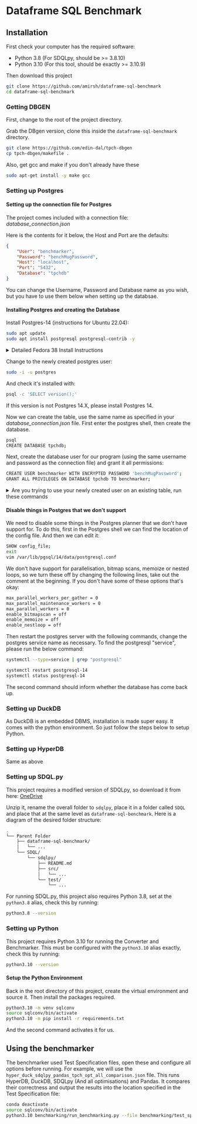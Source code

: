 # Dataframe SQL Benchmark

## Installation

First check your computer has the required software:
- Python 3.8 (For SDQLpy, should be >= 3.8.10)
- Python 3.10 (For this tool, should be exactly >= 3.10.9)

Then download this project

```bash
git clone https://github.com/amirsh/dataframe-sql-benchmark
cd dataframe-sql-benchmark
```

### Getting DBGEN

First, change to the root of the project directory.

Grab the DBgen version, clone this inside the `dataframe-sql-benchmark` directory.

```bash
git clone https://github.com/edin-dal/tpch-dbgen
cp tpch-dbgen/makefile .
```

Also, get gcc and make if you don't already have these

```bash
sudo apt-get install -y make gcc
```

### Setting up Postgres

#### Setting up the connection file for Postgres

The project comes included with a connection file: _database\_connection.json_

Here is the contents for it below, the Host and Port are the defaults:

```json
{
    "User": "benchmarker",
    "Password": "benchMugPassword",
    "Host": "localhost",
    "Port": "5432",
    "Database": "tpchdb"
}
```

You can change the Username, Password and Database name as you wish, but you have to use them below when setting up the databsae.

#### Installing Postgres and creating the Database

Install Postgres-14 (instructions for Ubuntu 22.04):

```bash
sudo apt update
sudo apt install postgresql postgresql-contrib -y
```

<details>
<summary>Detailed Fedora 38 Install Instructions</summary>
<br>
First, add the PostgreSQL Yum Repository to your Fedora system by running the below command:

```bash
sudo dnf -y install https://download.postgresql.org/pub/repos/yum/reporpms/F-38-x86_64/pgdg-fedora-repo-latest.noarch.rpm
```

Next, install the PostgreSQL-14 Client and Server:

```bash
sudo dnf module reset postgresql -y
sudo dnf install vim postgresql14-server postgresql14
```

Then, initialize the DBMS and start the Database service:
```bash
sudo /usr/pgsql-14/bin/postgresql-14-setup initdb
sudo systemctl enable --now postgresql-14
```

And to double check everything is working, check the service status to confirm the Database came up:
```bash
systemctl status postgresql-14
```
</details>

Change to the newly created postgres user:

```bash
sudo -i -u postgres
```

And check it's installed with:

```bash
psql -c 'SELECT version();'
```

If this version is not Postgres 14.X, please install Postgres 14.

Now we can create the table, use the same name as specified in your _database\_connection.json_ file. First enter the postgres shell, then create the database.

```bash
psql
CREATE DATABASE tpchdb;
```

Next, create the database user for our program (using the same username and password as the connection file) and grant it all permissions:

```bash
CREATE USER benchmarker WITH ENCRYPTED PASSWORD 'benchMugPassword';
GRANT ALL PRIVILEGES ON DATABASE tpchdb TO benchmarker;
```

<details>
<summary>Are you trying to use your newly created user on an existing table, run these commands</summary>


Assuming your user is: _benchmarker_.

```bash
GRANT ALL PRIVILEGES ON ALL TABLES IN SCHEMA public TO benchmarker;
GRANT ALL PRIVILEGES ON ALL SEQUENCES IN SCHEMA public TO benchmarker;


ALTER DEFAULT PRIVILEGES FOR USER benchmarker IN SCHEMA public GRANT SELECT, INSERT, UPDATE, DELETE ON TABLES TO benchmarker;
```
</details>

#### Disable things in Postgres that we don't support

We need to disable some things in the Postgres planner that we don't have support for. To do this, first in the Postgres shell we can find the location of the config file. And then we can edit it:
```bash
SHOW config_file;
exit
vim /var/lib/pgsql/14/data/postgresql.conf
```

We don't have support for parallelisation, bitmap scans, memoize or nested loops, so we turn these off by changing the following lines, take out the comment at the beginning. If you don't have some of these options that's okay:

```bash
max_parallel_workers_per_gather = 0
max_parallel_maintenance_workers = 0
max_parallel_workers = 0
enable_bitmapscan = off
enable_memoize = off
enable_nestloop = off
```

Then restart the postgres server with the following commands, change the postgres service name as necessary. To find the postgresql "service", please run the below command:

```bash
systemctl --type=service | grep "postgresql"
```

```bash
systemctl restart postgresql-14
systemctl status postgresql-14
```

The second command should inform whether the database has come back up.

### Setting up DuckDB

As DuckDB is an embedded DBMS, installation is made super easy. It comes with the python environment. So just follow the steps below to setup Python.

### Setting up HyperDB

Same as above

### Setting up SDQL.py

This project requires a modified version of SDQLpy, so download it from here: [OneDrive](https://uoe-my.sharepoint.com/:u:/g/personal/s1925856_ed_ac_uk/EdsZ-90C_wpNkxkZramNvW8BINuHX8i0W11y1DyknW3TKA?e=73PjAt)

Unzip it, rename the overall folder to `sdqlpy`, place it in a folder called `SDQL` and place that at the same level as `dataframe-sql-benchmark`. Here is a diagram of the desired folder structure:

```bash
.
└── Parent Folder
    ├── dataframe-sql-benchmark/
    │   └── ...
    └── SDQL/
        └── sdqlpy/
            ├── README.md
            ├── src/
            │   └── ...
            └── test/
                └── ...
```

For running SDQL.py, this project also requires Python 3.8, set at the `python3.8` alias, check this by running:

```bash
python3.8 --version
```

### Setting up Python

This project requires Python 3.10 for running the Converter and Benchmarker. This must be configured with the `python3.10` alias exactly, check this by running:

```bash
python3.10 --version
```

#### Setup the Python Environment

Back in the root directory of this project, create the virtual environment and source it.
Then install the packages required.

```bash
python3.10 -m venv sqlconv
source sqlconv/bin/activate
python3.10 -m pip install -r requirements.txt
```

And the second command activates it for us.

## Using the benchmarker

The benchmarker used Test Specification files, open these and configure all options before running. For example, we will use the `hyper_duck_sdqlpy_pandas_tpch_opt_all_comparison.json` file. This runs HyperDB, DuckDB, SDQLpy (And all optimisations) and Pandas. It compares their correctness and output the results into the location specified in the Test Specification file:

```bash
conda deactivate
source sqlconv/bin/activate
python3.10 benchmarking/run_benchmarking.py --file benchmarking/test_specifications/hyper_duck_sdqlpy_pandas_tpch_opt_all_comparison.json --verbose
```

